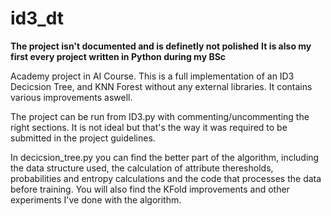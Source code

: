 # id3_dt
**The project isn't documented and is definetly not polished**
**It is also my first every project written in Python during my BSc**

Academy project in AI Course.
This is a full implementation of an ID3 Decicsion Tree, and KNN Forest without any external libraries.
It contains various improvements aswell.

The project can be run from ID3.py with commenting/uncommenting the right sections.
It is not ideal but that's the way it was required to be submitted in the project guidelines.

In decicsion_tree.py you can find the better part of the algorithm, including the data structure used, the calculation of attribute theresholds, probabilities and entropy calculations
and the code that processes the data before training.
You will also find the KFold improvements and other experiments I've done with the algorithm.
